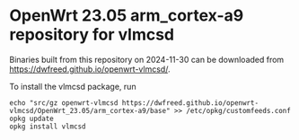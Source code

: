 OpenWrt 23.05 arm_cortex-a9 repository for vlmcsd
========

Binaries built from this repository on 2024-11-30 can be downloaded from <https://dwfreed.github.io/openwrt-vlmcsd/>.

To install the vlmcsd package, run

```
echo "src/gz openwrt-vlmcsd https://dwfreed.github.io/openwrt-vlmcsd/OpenWrt_23.05/arm_cortex-a9/base" >> /etc/opkg/customfeeds.conf
opkg update
opkg install vlmcsd
```
